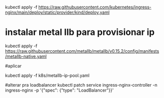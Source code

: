 kubectl apply -f https://raw.githubusercontent.com/kubernetes/ingress-nginx/main/deploy/static/provider/kind/deploy.yaml

# instalar metal llb para provisionar ip 

kubectl apply -f https://raw.githubusercontent.com/metallb/metallb/v0.15.2/config/manifests/metallb-native.yaml

#aplicar 

kubectl apply -f k8s/metallb-ip-pool.yaml

#alterar pra loadbalancer
kubectl patch service ingress-nginx-controller -n ingress-nginx -p '{"spec": {"type": "LoadBalancer"}}'